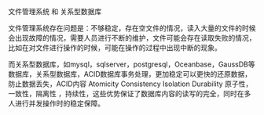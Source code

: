 文件管理系统 和 关系型数据库

​	文件管理系统存在问题是：不够稳定，存在空文件的情况，读入大量的文件的时候会出现故障的情况，需要人员进行不断的维护，文件可能会存在读取失败的情况，比如在对文件进行操作的时候，可能在操作的过程中出现中断的现象。

​	而关系型数据库，如mysql，sqlserver，postgresql，Oceanbase，GaussDB等数据库，关系型数据库，ACID数据库事务处理，更加稳定可以更快的还原数据，防止数据丢失，ACID内容 Atomicity Consistency Isolation Durability 
原子性，一致性，隔离性 ，持续性，这些优势保证了数据库内容的读写的完全，同时在多人进行并发操作时的稳定保障。 





